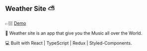 ## Weather Site ⛅

👉🏽 [Demo](https://itai-natan-herolo-weather-app.netlify.app/)

🌟 Weather site is an app that give you the Music all over the World. 

💻 Built with React | TypeScript | Redux | Styled-Components.
